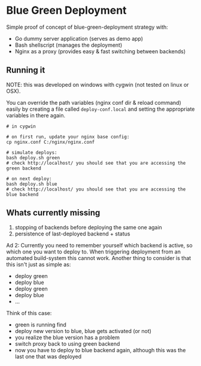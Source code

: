 # Blue Green Deployment

Simple proof of concept of blue-green-deployment strategy with:

* Go dummy server application (serves as demo app)
* Bash shellscript (manages the deployment)
* Nginx as a proxy (provides easy & fast switching between backends)


## Running it

NOTE: this was developed on windows with cygwin (not tested on linux or OSX).

You can override the path variables (nginx conf dir & reload command) easily by creating a file called `deploy-conf.local` and setting the appropriate variables in there again.

	# in cygwin
	
	# on first run, update your nginx base config:
	cp nginx.conf C:/nginx/nginx.conf

	# simulate deploys:
	bash deploy.sh green
	# check http://localhost/ you should see that you are accessing the green backend
	
	# on next deploy:
	bash deploy.sh blue
	# check http://localhost/ you should see that you are accessing the blue backend
    

## Whats currently missing

1. stopping of backends before deploying the same one again
2. persistence of last-deployed backend + status

Ad 2: Currently you need to remember yourself which backend is active, so which one you want to deploy to.
When triggering deployment from an automated build-system this cannot work.
Another thing to consider is that this isn't just as simple as:

* deploy green
* deploy blue
* deploy green
* deploy blue
* ...

Think of this case:

* green is running find
* deploy new version to blue, blue gets activated (or not)
* you realize the blue version has a problem
* switch proxy back to using green backend
* now you have to deploy to blue backend again, although this was the last one that was deployed

